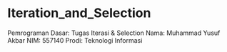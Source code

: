 # Iteration_and_Selection
Pemrograman Dasar: Tugas Iterasi &amp; Selection Nama: Muhammad Yusuf Akbar NIM: 557140 Prodi: Teknologi Informasi
